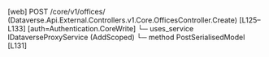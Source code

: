 [web] POST /core/v1/offices/  (Dataverse.Api.External.Controllers.v1.Core.OfficesController.Create)  [L125–L133] [auth=Authentication.CoreWrite]
  └─ uses_service IDataverseProxyService (AddScoped)
    └─ method PostSerialisedModel [L131]

